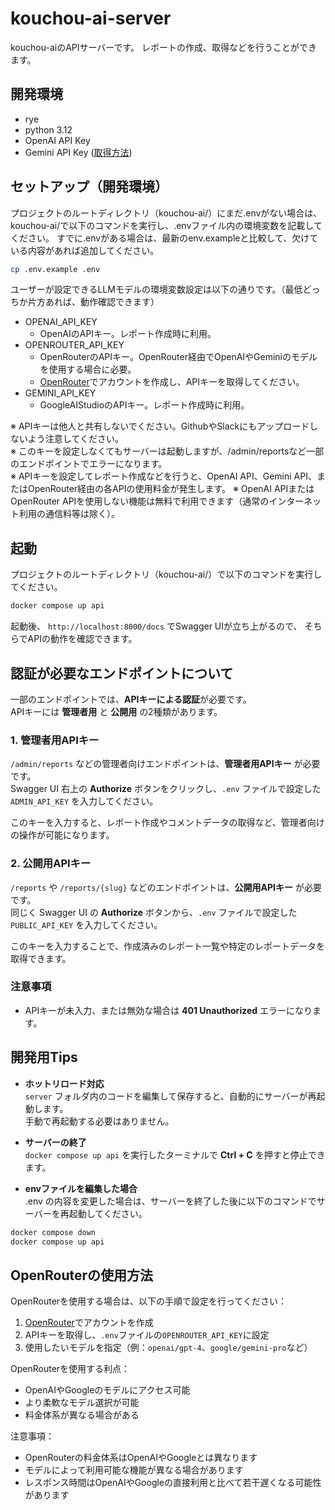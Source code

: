 # kouchou-ai-server
kouchou-aiのAPIサーバーです。
レポートの作成、取得などを行うことができます。

## 開発環境

* rye
* python 3.12
* OpenAI API Key
* Gemini API Key ([取得方法](https://ai.google.dev/gemini-api/docs/api-key))


## セットアップ（開発環境）
プロジェクトのルートディレクトリ（kouchou-ai/）にまだ.envがない場合は、kouchou-ai/で以下のコマンドを実行し、.envファイル内の環境変数を記載してください。
すでに.envがある場合は、最新のenv.exampleと比較して、欠けている内容があれば追加してください。
```bash
cp .env.example .env
```
ユーザーが設定できるLLMモデルの環境変数設定は以下の通りです。（最低どっちか片方あれば、動作確認できます）
* OPENAI_API_KEY
  * OpenAIのAPIキー。レポート作成時に利用。
* OPENROUTER_API_KEY
  * OpenRouterのAPIキー。OpenRouter経由でOpenAIやGeminiのモデルを使用する場合に必要。
  * [OpenRouter](https://openrouter.ai/)でアカウントを作成し、APIキーを取得してください。
* GEMINI_API_KEY
  * GoogleAIStudioのAPIキー。レポート作成時に利用。

※ APIキーは他人と共有しないでください。GithubやSlackにもアップロードしないよう注意してください。  
※ このキーを設定しなくてもサーバーは起動しますが、/admin/reportsなど一部のエンドポイントでエラーになります。  
※ APIキーを設定してレポート作成などを行うと、OpenAI API、Gemini API、またはOpenRouter経由の各APIの使用料金が発生します。
※ OpenAI APIまたはOpenRouter APIを使用しない機能は無料で利用できます（通常のインターネット利用の通信料等は除く）。

## 起動
プロジェクトのルートディレクトリ（kouchou-ai/）で以下のコマンドを実行してください。
```bash
docker compose up api
```

起動後、 `http://localhost:8000/docs` でSwagger UIが立ち上がるので、
そちらでAPIの動作を確認できます。

## 認証が必要なエンドポイントについて

一部のエンドポイントでは、**APIキーによる認証**が必要です。  
APIキーには **管理者用** と **公開用** の2種類があります。

### 1. 管理者用APIキー
`/admin/reports` などの管理者向けエンドポイントは、**管理者用APIキー** が必要です。  
Swagger UI 右上の **Authorize** ボタンをクリックし、`.env` ファイルで設定した `ADMIN_API_KEY` を入力してください。

このキーを入力すると、レポート作成やコメントデータの取得など、管理者向けの操作が可能になります。

### 2. 公開用APIキー
`/reports` や `/reports/{slug}` などのエンドポイントは、**公開用APIキー** が必要です。  
同じく Swagger UI の **Authorize** ボタンから、`.env` ファイルで設定した `PUBLIC_API_KEY` を入力してください。

このキーを入力することで、作成済みのレポート一覧や特定のレポートデータを取得できます。

### 注意事項
- APIキーが未入力、または無効な場合は **401 Unauthorized** エラーになります。

## 開発用Tips
- **ホットリロード対応**  
  `server` フォルダ内のコードを編集して保存すると、自動的にサーバーが再起動します。  
  手動で再起動する必要はありません。

- **サーバーの終了**  
  `docker compose up api` を実行したターミナルで **Ctrl + C** を押すと停止できます。

- **envファイルを編集した場合**  
  .env の内容を変更した場合は、サーバーを終了した後に以下のコマンドでサーバーを再起動してください。
```bash
docker compose down
docker compose up api
```

## OpenRouterの使用方法

OpenRouterを使用する場合は、以下の手順で設定を行ってください：

1. [OpenRouter](https://openrouter.ai/)でアカウントを作成
2. APIキーを取得し、`.env`ファイルの`OPENROUTER_API_KEY`に設定
3. 使用したいモデルを指定（例：`openai/gpt-4`、`google/gemini-pro`など）

OpenRouterを使用する利点：
* OpenAIやGoogleのモデルにアクセス可能
* より柔軟なモデル選択が可能
* 料金体系が異なる場合がある

注意事項：
* OpenRouterの料金体系はOpenAIやGoogleとは異なります
* モデルによって利用可能な機能が異なる場合があります
* レスポンス時間はOpenAIやGoogleの直接利用と比べて若干遅くなる可能性があります
